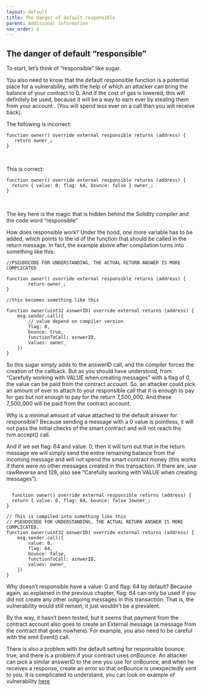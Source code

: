 ```yaml
---
layout: default
title: The danger of default responsible
parent: Additional information
nav_order: 4
---
```


## The danger of default “responsible”

To start, let’s think of “responsible” like sugar. 

You also need to know that the default responsible function is a potential place for a vulnerability, with the help of which an attacker can bring the balance of your contract to 0. And if the cost of gas is lowered, this will definitely be used, because it will be a way to earn ever by stealing them from your account . (You will spend less ever on a call than you will receive back).

The following is incorrect:
```solidity
function owner() override external responsible returns (address) {
   return owner_;
}
```

<br />

This is correct:
```solidity
function owner() override external responsible returns (address) {
  return { value: 0, flag: 64, bounce: false } owner_;
}
```

<br />

The key here is the magic that is hidden behind the Solidity compiler and the code word “responsible”

How does responsible work? Under the hood, one more variable has to be added, which points to the id of the function that should be called in the return message. In fact, the example above after compilation turns into something like this:

```solidity
//PSEUDOCODE FOR UNDERSTANDING, THE ACTUAL RETURN ANSWER IS MORE COMPLICATED

function owner() override external responsible returns (address) {
        return owner_;
}

//this becomes something like this

function owner(uint32 asnwerID) override external returns (address) {
    msg.sender.call({
        // value depend on compiler version
        flag: 0,
        bounce: true,
        functionToCall: asnwerID,
        values: owner_
    })
}
```

So this sugar simply adds to the answerID call, and the compiler forces the creation of the callback. But as you should have understood, from “Carefully working with VALUE when creating messages” with a flag of 0, the value can be paid from the contract account. So, an attacker could pick an amount of ever to attach to your responsible call that it is enough to pay for gas but not enough to pay for the return 7_500_000. And these 7_500_000 will be paid from the contract account.

Why is a minimal amount of value attached to the default answer for responsible? Because sending a message with a 0 value is pointless, it will not pass the initial checks of the smart contract and will not reach the tvm.accept() call.

And if we set flag: 64 and value: 0, then it will turn out that in the return message we will simply send the entire remaining balance from the incoming message and will not spend the smart contract money (this works if there were no other messages created in this transaction. If there are, use rawReverse and 128, also see “Carefully working with VALUE when creating messages”).

```solidity

  function owner() override external responsible returns (address) {
  return { value: 0, flag: 64, bounce: false }owner_;
}

// This is compiled into something like this
// PSEUDOCODE FOR UNDERSTANDING, THE ACTUAL RETURN ANSWER IS MORE COMPLICATED.
function owner(uint32 asnwerID) override external returns (address) {
    msg.sender.call({
        value: 0,
        flag: 64,
        bounce: false,
        functionToCall: asnwerID,
        values: owner_
    })
}
```

Why doesn’t responsible have a value: 0 and flag: 64 by default? Because again, as explained in the previous chapter, flag: 64 can only be used if you did not create any other outgoing messages in this transaction. That is, the vulnerability would still remain, it just wouldn’t be a prevalent.

By the way, it hasn’t been tested, but it seems that payment from the contract account also goes to create an External message (a message from the contract that goes nowhere). For example, you also need to be careful with the emit Event() call.

There is also a problem with the default setting for responsible bounce: true, and there is a problem if your contract uses onBounce. An attacker can pick  a similar answerID to the one you use for onBounce, and when he receives a response, create an error so that onBounce is unexpectedly sent to you. It is complicated to understand, you can look on example of vulnerability [here](https://github.com/tonlabs/TON-Solidity-Compiler/issues/87)

<br />
